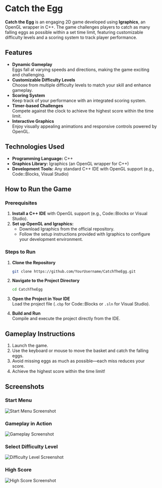 # Catch the Egg

**Catch the Egg** is an engaging 2D game developed using **Igraphics**, an OpenGL wrapper in C++. The game challenges players to catch as many falling eggs as possible within a set time limit, featuring customizable difficulty levels and a scoring system to track player performance.

## Features
- **Dynamic Gameplay**  
  Eggs fall at varying speeds and directions, making the game exciting and challenging.
- **Customizable Difficulty Levels**  
  Choose from multiple difficulty levels to match your skill and enhance gameplay.
- **Scoring System**  
  Keep track of your performance with an integrated scoring system.
- **Timer-based Challenges**  
  Compete against the clock to achieve the highest score within the time limit.
- **Interactive Graphics**  
  Enjoy visually appealing animations and responsive controls powered by OpenGL.

## Technologies Used
- **Programming Language:** C++
- **Graphics Library:** Igraphics (an OpenGL wrapper for C++)
- **Development Tools:** Any standard C++ IDE with OpenGL support (e.g., Code::Blocks, Visual Studio)

## How to Run the Game

### Prerequisites
1. **Install a C++ IDE** with OpenGL support (e.g., Code::Blocks or Visual Studio).
2. **Set up OpenGL and Igraphics:**  
   - Download Igraphics from the official repository.
   - Follow the setup instructions provided with Igraphics to configure your development environment.

### Steps to Run
1. **Clone the Repository**  
   ```bash
   git clone https://github.com/YourUsername/CatchTheEgg.git
   ```

2. **Navigate to the Project Directory**  
   ```bash
   cd CatchTheEgg
   ```

3. **Open the Project in Your IDE**  
   Load the project file (`.cbp` for Code::Blocks or `.sln` for Visual Studio).

4. **Build and Run**  
   Compile and execute the project directly from the IDE.

## Gameplay Instructions
1. Launch the game.
2. Use the keyboard or mouse to move the basket and catch the falling eggs.
3. Avoid missing eggs as much as possible—each miss reduces your score.
4. Achieve the highest score within the time limit!

## Screenshots

### Start Menu
![Start Menu Screenshot](gameplay/home.jpg)

### Gameplay in Action
![Gameplay Screenshot](gameplay/game.jpg)

### Select Difficulty Level
![Difficulty Level Screenshot](gameplay/difficulty+time.jpg)

### High Score
![High Score Screenshot](gameplay/high_score.jpg)


